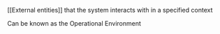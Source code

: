 [[External entities]] that the system interacts with in a specified context

Can be known as the Operational Environment

